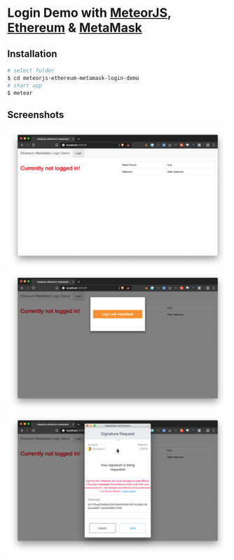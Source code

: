 # Login Demo with [MeteorJS](https://www.meteor.com/), [Ethereum](https://ethereum.org/) & [MetaMask](https://metamask.io/)

## Installation
```sh
# select folder
$ cd meteorjs-ethereum-metamask-login-demo
# start app
$ meteor
```

## Screenshots

![Screenshot01](./tests/screenshots/01.png?raw=true "Screenshot01")
![Screenshot02](./tests/screenshots/02.png?raw=true "Screenshot02")
![Screenshot03](./tests/screenshots/03.png?raw=true "Screenshot03")
